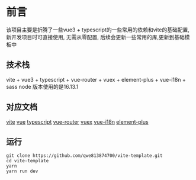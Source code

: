 # 前言
该项目主要是折腾了一些vue3 + typescript的一些常用的依赖和vite的基础配置, 新开发项目时可直接使用, 无需从零配置, 后续会更新一些常用的库,更新到基础模板中
## 技术栈
vite + vue3 + typescript + vue-router + vuex + element-plus + vue-i18n + sass
node 版本使用的是16.13.1
## 对应文档

[vite](https://vitejs.cn/config/)
[vue](https://v3.cn.vuejs.org/)
[typescript](https://www.tslang.cn/)
[vue-router](https://next.router.vuejs.org/)
[vuex](https://next.router.vuejs.org/zh/index.html)
[vue-i18n](https://kazupon.github.io/vue-i18n/zh/introduction.html)
[element-plus](https://element-plus.gitee.io/zh-CN/)

## 运行
```
git clone https://github.com/qwe813874700/vite-template.git
cd vite-template
yarn
yarn run dev
```